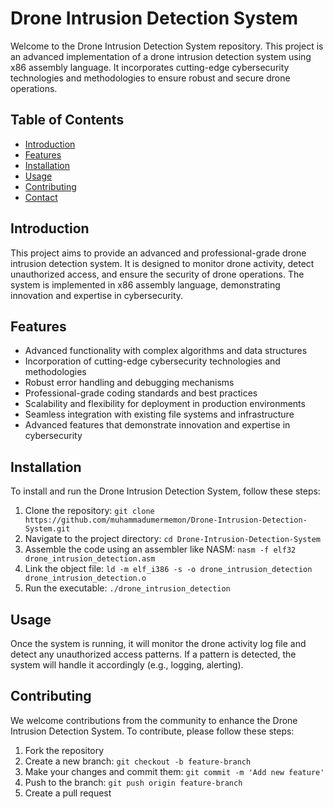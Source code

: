 <h1>Drone Intrusion Detection System</h1>
<p>Welcome to the Drone Intrusion Detection System repository. This project is an advanced implementation of a drone intrusion detection system using x86 assembly language. It incorporates cutting-edge cybersecurity technologies and methodologies to ensure robust and secure drone operations.</p>

<h2>Table of Contents</h2>
<ul>
    <li><a href="#introduction">Introduction</a></li>
    <li><a href="#features">Features</a></li>
    <li><a href="#installation">Installation</a></li>
    <li><a href="#usage">Usage</a></li>
    <li><a href="#contributing">Contributing</a></li>
    <li><a href="#contact">Contact</a></li>
</ul>

<h2 id="introduction">Introduction</h2>
<p>This project aims to provide an advanced and professional-grade drone intrusion detection system. It is designed to monitor drone activity, detect unauthorized access, and ensure the security of drone operations. The system is implemented in x86 assembly language, demonstrating innovation and expertise in cybersecurity.</p>

<h2 id="features">Features</h2>
<ul>
    <li>Advanced functionality with complex algorithms and data structures</li>
    <li>Incorporation of cutting-edge cybersecurity technologies and methodologies</li>
    <li>Robust error handling and debugging mechanisms</li>
    <li>Professional-grade coding standards and best practices</li>
    <li>Scalability and flexibility for deployment in production environments</li>
    <li>Seamless integration with existing file systems and infrastructure</li>
    <li>Advanced features that demonstrate innovation and expertise in cybersecurity</li>
</ul>

<h2 id="installation">Installation</h2>
<p>To install and run the Drone Intrusion Detection System, follow these steps:</p>
<ol>
    <li>Clone the repository: <code>git clone https://github.com/muhammadumermemon/Drone-Intrusion-Detection-System.git</code></li>
    <li>Navigate to the project directory: <code>cd Drone-Intrusion-Detection-System</code></li>
    <li>Assemble the code using an assembler like NASM: <code>nasm -f elf32 drone_intrusion_detection.asm</code></li>
    <li>Link the object file: <code>ld -m elf_i386 -s -o drone_intrusion_detection drone_intrusion_detection.o</code></li>
    <li>Run the executable: <code>./drone_intrusion_detection</code></li>
</ol>

<h2 id="usage">Usage</h2>
<p>Once the system is running, it will monitor the drone activity log file and detect any unauthorized access patterns. If a pattern is detected, the system will handle it accordingly (e.g., logging, alerting).</p>

<h2 id="contributing">Contributing</h2>
<p>We welcome contributions from the community to enhance the Drone Intrusion Detection System. To contribute, please follow these steps:</p>
<ol>
    <li>Fork the repository</li>
    <li>Create a new branch: <code>git checkout -b feature-branch</code></li>
    <li>Make your changes and commit them: <code>git commit -m 'Add new feature'</code></li>
    <li>Push to the branch: <code>git push origin feature-branch</code></li>
    <li>Create a pull request</li>
</ol>


